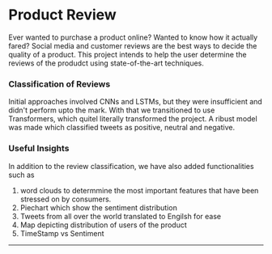 # Product Review

Ever wanted to purchase a product online? Wanted to know how it actually fared? Social media and customer reviews are the best ways to decide the quality of a product. This project intends to help the user determine the reviews of the produdct using state-of-the-art techniques. 

### Classification of Reviews

Initial approaches involved CNNs and LSTMs, but they were insufficient and didn't perform upto the mark. With that we transitioned to use Transformers, which quitel literally transformed the project. A ribust model was made which classified tweets as positive, neutral and negative. 

### Useful Insights

In addition to the review classification, we have also added functionalities such as 
 <ol><li>word clouds to determmine the most important features that have been stressed on by consumers.</li><li>Piechart which show the sentiment distribution</li><li>Tweets from all over the world translated to Engilsh for ease</li><li>Map depicting distribution of users of the product</li><li>TimeStamp vs Sentiment</li></ol>

***
